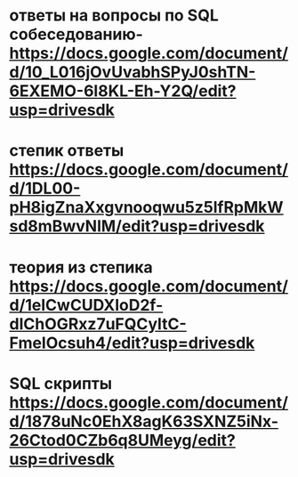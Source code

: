 # ответы на вопросы по SQL собеседованию-https://docs.google.com/document/d/10_L016jOvUvabhSPyJ0shTN-6EXEMO-6l8KL-Eh-Y2Q/edit?usp=drivesdk
# степик ответы https://docs.google.com/document/d/1DL00-pH8igZnaXxgvnooqwu5z5lfRpMkWsd8mBwvNlM/edit?usp=drivesdk
# теория из степика https://docs.google.com/document/d/1elCwCUDXloD2f-dlChOGRxz7uFQCyItC-FmeIOcsuh4/edit?usp=drivesdk
#  SQL скрипты https://docs.google.com/document/d/1878uNc0EhX8agK63SXNZ5iNx-26Ctod0CZb6q8UMeyg/edit?usp=drivesdk

